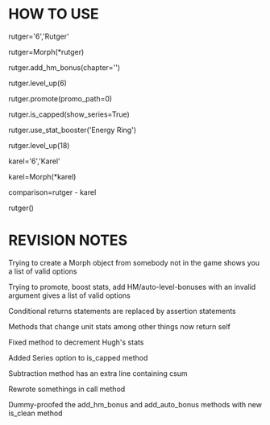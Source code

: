 HOW TO USE
===
rutger='6','Rutger'

rutger=Morph(\*rutger)

rutger.add_hm_bonus(chapter='')

rutger.level_up(6)

rutger.promote(promo_path=0)

rutger.is_capped(show_series=True)

rutger.use_stat_booster('Energy Ring')

rutger.level_up(18)

karel='6','Karel'

karel=Morph(\*karel)

comparison=rutger - karel

rutger()

REVISION NOTES
===
Trying to create a Morph object from somebody not in the game shows you a list of valid options

Trying to promote, boost stats, add HM/auto-level-bonuses with an invalid argument gives a list of valid options

Conditional returns statements are replaced by assertion statements

Methods that change unit stats among other things now return self

Fixed method to decrement Hugh's stats

Added Series option to is_capped method

Subtraction method has an extra line containing csum

Rewrote somethings in call method

Dummy-proofed the add_hm_bonus and add_auto_bonus methods with new is_clean method
